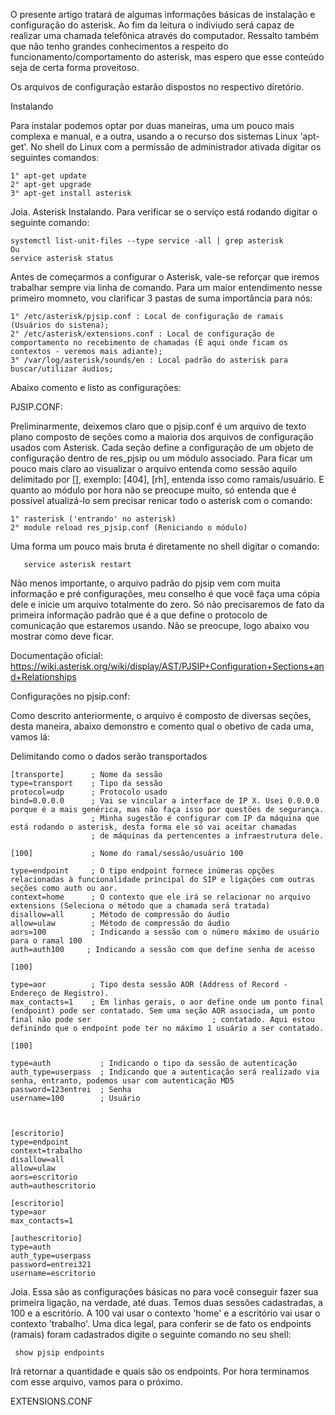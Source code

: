 O presente artigo tratará de algumas informações básicas de instalação e configuração do asterisk. Ao fim da leitura o indiviudo será capaz de realizar uma chamada telefônica através do computador. Ressalto também que não tenho grandes conhecimentos a respeito do funcionamento/comportamento do asterisk, mas espero que esse conteúdo seja de certa forma proveitoso. 

Os arquivos de configuração estarão dispostos no respectivo diretório.

Instalando 

Para instalar podemos optar por duas maneiras, uma um pouco mais complexa e manual, e a outra, usando a o recurso dos sistemas Linux 'apt-get'. No shell do Linux com a permissão de administrador ativada digitar os seguintes comandos: 

    1° apt-get update 
    2° apt-get upgrade 
    3° apt-get install asterisk 

Joia. Asterisk Instalando. Para verificar se o serviço está rodando digitar o seguinte comando:
    
    systemctl list-unit-files --type service -all | grep asterisk
    Ou
    service asterisk status

Antes de começarmos a configurar o Asterisk, vale-se reforçar que iremos trabalhar sempre via linha de comando. Para um maior entendimento nesse primeiro momneto,  vou clarificar 3 pastas de suma importância para nós: 

    1° /etc/asterisk/pjsip.conf : Local de configuração de ramais (Usuários do sistena); 
    2° /etc/asterisk/extensions.conf : Local de configuração de comportamento no recebimento de chamadas (É aqui onde ficam os contextos - veremos mais adiante); 
    3° /var/log/asterisk/sounds/en : Local padrão do asterisk para buscar/utilizar áudios; 

Abaixo comento e listo as configurações: 

PJSIP.CONF: 

Preliminarmente, deixemos claro que o pjsip.conf é um arquivo de texto plano composto de seções como a maioria dos arquivos de configuração usados com Asterisk. Cada seção define a configuração de um objeto de configuração dentro de res_pjsip ou um módulo associado. Para ficar um pouco mais claro ao visualizar o arquivo entenda como sessão aquilo delimitado por [], exemplo: [404], [rh], entenda isso como ramais/usuário. E quanto ao módulo por hora não se preocupe muito, só entenda que é possível atualizá-lo sem precisar renicar todo o asterisk com o comando: 

    1° rasterisk ('entrando' no asterisk) 
    2° module reload res_pjsip.conf (Reniciando o módulo)
    
Uma forma um pouco mais bruta é diretamente no shell digitar o comando:
        
       service asterisk restart

Não menos importante, o arquivo padrão do pjsip vem com muita informação e pré configurações, meu conselho é que você faça uma cópia dele e inicie um arquivo totalmente do zero. Só não precisaremos de fato da primeira informação padrão que é a que define o protocolo de comunicação que estaremos usando. Não se preocupe, logo abaixo vou mostrar como deve ficar.

Documentação oficial: https://wiki.asterisk.org/wiki/display/AST/PJSIP+Configuration+Sections+and+Relationships 


Configurações no pjsip.conf: 

Como descrito anteriormente, o arquivo é composto de diversas seções, desta maneira, abaixo demonstro e comento qual o obetivo de cada uma, vamos lá: 

Delimitando como o dados serão transportados

    [transporte]      ; Nome da sessão 
    type=transport    ; Tipo da sessão 
    protocol=udp      ; Protocolo usado 
    bind=0.0.0.0      ; Vai se vincular a interface de IP X. Usei 0.0.0.0 porque é a mais genérica, mas não faça isso por questões de segurança. 
                      ; Minha sugestão é configurar com IP da máquina que está rodando o asterisk, desta forma ele só vai aceitar chamadas 
                      ; de máquinas da pertencentes a infraestrutura dele.
                      
    [100]             ; Nome do ramal/sessão/usuário 100
    
    type=endpoint     ; O tipo endpoint fornece inúmeras opções relacionadas à funcionalidade principal do SIP e ligações com outras seções como auth ou aor. 
    context=home      ; O contexto que ele irá se relacionar no arquivo extensions (Seleciona o método que a chamada será tratada)
    disallow=all      ; Método de compressão do áudio
    allow=ulaw        ; Método de compressão do áudio
    aors=100          ; Indicando a sessão com o número máximo de usuário para o ramal 100
    auth=auth100     ; Indicando a sessão com que define senha de acesso
    
    [100]
    
    type=aor          ; Tipo desta sessão AOR (Address of Record - Endereço de Registro).
    max_contacts=1    ; Em linhas gerais, o aor define onde um ponto final (endpoint) pode ser contatado. Sem uma seção AOR associada, um ponto final não pode ser                           ; contatado. Aqui estou definindo que o endpoint pode ter no máximo 1 usuário a ser contatado.
    
    [100]
    
    type=auth           ; Indicando o tipo da sessão de autenticação
    auth_type=userpass  ; Indicando que a autenticação será realizado via senha, entranto, podemos usar com autenticação MD5
    password=123entrei  ; Senha
    username=100        ; Usuário
    
    
    
    [escritorio]       
    type=endpoint    
    context=trabalho  
    disallow=all      
    allow=ulaw        
    aors=escritorio          
    auth=authescritorio         
    
    [escritorio]
    type=aor          
    max_contacts=1    
    
    [authescritorio]
    type=auth           
    auth_type=userpass  
    password=entrei321
    username=escritorio     


Joia. Essa são as configurações básicas no para você conseguir fazer sua primeira ligação, na verdade, até duas. Temos duas sessões cadastradas, a 100 e a escritório. A 100 vai usar o contexto 'home' e a escritório vai usar o contexto 'trabalho'. Uma dica legal, para conferir se de fato os endpoints (ramais) foram cadastrados digite o seguinte comando no seu shell:

     show pjsip endpoints
     
Irá retornar a quantidade e quais são os endpoints. Por hora terminamos com esse arquivo, vamos para o próximo.

EXTENSIONS.CONF


    

                  
                  
                  
                  
                  
           
